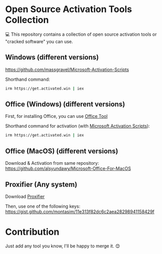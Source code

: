 # Open Source Activation Tools Collection

💻 This repository contains a collection of open source activation tools or "cracked software" you can use.

## Windows (different versions)

https://github.com/massgravel/Microsoft-Activation-Scripts

Shorthand command:

```bash
irm https://get.activated.win | iex
```

## Office (Windows) (different versions)

First, for installing Office, you can use [Office Tool](https://github.com/YerongAI/Office-Tool)

Shorthand command for activation (with [Microsoft Activation Scripts](https://github.com/massgravel/Microsoft-Activation-Scripts)):

```bash
irm https://get.activated.win | iex
```

## Office (MacOS) (different versions)

Download & Activation from same repository: https://github.com/alsyundawy/Microsoft-Office-For-MacOS

## Proxifier (Any system)

Download [Proxifier](https://www.proxifier.com/)

Then, use one of the following keys: https://gist.github.com/montasim/11e313f82dc6c2aea28298941158429f

# Contribution

Just add any tool you know, I'll be happy to merge it. 😊

